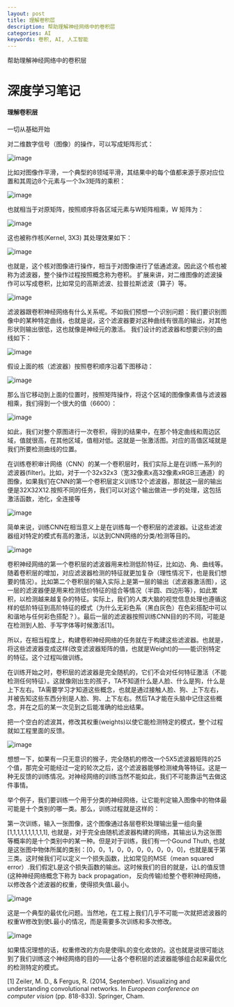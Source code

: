```yaml
---
layout: post
title: 理解卷积层
description: 帮助理解神经网络中的卷积层
categories: AI
keywords: 卷积, AI, 人工智能
---
```


帮助理解神经网络中的卷积层

# 深度学习笔记
#### 理解卷积层
一切从基础开始

对二维数字信号（图像）的操作，可以写成矩阵形式：

![image](https://github.com/hengshuangliu/hengshuangliu.github.io/blob/master/images/posts/20180613/2018061301.jpg)

比如对图像作平滑，一个典型的8领域平滑，其结果中的每个值都来源于原对应位置和其周边8个元素与一个3x3矩阵的乘积：

![image](https://github.com/hengshuangliu/hengshuangliu.github.io/blob/master/images/posts/20180613/2018061302.jpg)

也就相当于对原矩阵，按照顺序将各区域元素与W矩阵相乘，W 矩阵为：

![image](https://github.com/hengshuangliu/hengshuangliu.github.io/blob/master/images/posts/20180613/2018061303.jpg)

这也被称作核(Kernel, 3X3)
其处理效果如下：

![image](https://github.com/hengshuangliu/hengshuangliu.github.io/blob/master/images/posts/20180613/2018061304.jpg)

也就是，这个核对图像进行操作，相当于对图像进行了低通滤波。因此这个核也被称为滤波器，整个操作过程按照概念称为卷积。 扩展来讲，对二维图像的滤波操作可以写成卷积，比如常见的高斯滤波、拉普拉斯滤波（算子）等。

![image](https://github.com/hengshuangliu/hengshuangliu.github.io/blob/master/images/posts/20180613/2018061305.jpg)

滤波器跟卷积神经网络有什么关系呢。不如我们预想一个识别问题：我们要识别图像中的某种特定曲线，也就是说，这个滤波器要对这种曲线有很高的输出，对其他形状则输出很低，这也就像是神经元的激活。 我们设计的滤波器和想要识别的曲线如下：

![image](https://github.com/hengshuangliu/hengshuangliu.github.io/blob/master/images/posts/20180613/2018061306.jpg)

假设上面的核（滤波器）按照卷积顺序沿着下图移动：

![image](https://github.com/hengshuangliu/hengshuangliu.github.io/blob/master/images/posts/20180613/2018061307.jpg)

那么当它移动到上面的位置时，按照矩阵操作，将这个区域的图像像素值与滤波器相乘，我们得到一个很大的值（6600）：

![image](https://github.com/hengshuangliu/hengshuangliu.github.io/blob/master/images/posts/20180613/2018061308.jpg)

如此，我们对整个原图进行一次卷积，得到的结果中，在那个特定曲线和周边区域，值就很高，在其他区域，值相对低。这就是一张激活图。对应的高值区域就是我们所要检测曲线的位置。

在训练卷积审计网络（CNN）的某一个卷积层时，我们实际上是在训练一系列的滤波器(filter)。比如，对于一个32x32x3（宽32像素x高32像素xRGB三通道）的图像，如果我们在CNN的第一个卷积层定义训练12个滤波器，那就这一层的输出便是32X32X12.按照不同的任务，我们可以对这个输出做进一步的处理，这包括激活函数，池化，全连接等

![image](https://github.com/hengshuangliu/hengshuangliu.github.io/blob/master/images/posts/20180613/2018061309.jpg)

简单来说，训练CNN在相当意义上是在训练每一个卷积层的滤波器。让这些滤波器组对特定的模式有高的激活，以达到CNN网络的分类/检测等目的。

![image](https://github.com/hengshuangliu/hengshuangliu.github.io/blob/master/images/posts/20180613/2018061310.jpg)

卷积神经网络的第一个卷积层的滤波器用来检测低阶特征，比如边、角、曲线等。随着卷积层的增加，对应滤波器检测的特征就更加复杂（理性情况下，也是我们想要的情况）。比如第二个卷积层的输入实际上是第一层的输出（滤波器激活图），这一层的滤波器便是用来检测低价特征的组合等情况（半圆、四边形等），如此累积，以检测越来越复杂的特征。实际上，我们的人类大脑的视觉信息处理也遵循这样的低阶特征到高阶特征的模式（为什么无彩色系（黑白灰色）在色彩搭配中可以和谐地与任何彩色搭配？）。最后一层的滤波器按照训练CNN目的的不同，可能是在检测到人脸、手写字体等时候激活[1]。

所以，在相当程度上，构建卷积神经网络的任务就在于构建这些滤波器。也就是，将这些滤波器变成这样(改变滤波器矩阵的值，也就是Weight)的——能识别特定的特征。这个过程叫做训练。

在训练开始之时，卷积层的滤波器是完全随机的，它们不会对任何特征激活（不能检测任何特征）。这就像刚出生的孩子，TA不知道什么是人脸、什么是狗，什么是上下左右。TA需要学习才知道这些概念，也就是通过接触人脸、狗、上下左右，并被告知这些东西分别是人脸、狗、上下左右。然后TA才能在头脑中记住这些概念，并在之后的某一次见到之后能准确的给出结果。

把一个空白的滤波其，修改其权重(weights)以使它能检测特定的模式，整个过程就如工程里面的反馈。

![image](https://github.com/hengshuangliu/hengshuangliu.github.io/blob/master/images/posts/20180613/2018061311.jpg)

想想一下，如果有一只无意识的猴子，完全随机的修改一个5X5滤波器矩阵的25个值，那完全可能经过一定的轮次之后，这个滤波器能够检测棱角等特征。这是一种无反馈的训练情况。对神经网络的训练当然不能如此，我们不可能靠运气去做这件事情。

举个例子，我们要训练一个用于分类的神经网络，让它能判定输入图像中的物体最可能是十个类别的哪一类。那么，训练过程就是这样的：

第一次训练，输入一张图像，这个图像通过各层卷积处理输出量一组向量[1,1,1,1,1,1,1,1,1,1], 也就是，对于完全由随机滤波器构建的网络，其输出认为这张图等概率的是十个类别中的某一种。但是对于训练，我们有一个Gound Thuth, 也就是这张图中物体所属的类别：[0，0，1，0，0，0，0，0，0，0]，也就是属于第三类。这时候我们可以定义一个损失函数，比如常见的MSE（mean squared error）.我们假定L是这个损失函数的输出。这时候我们的目的就是，让L的值反馈(这种神经网络概念下称为 back propagation， 反向传输)给整个卷积神经网络，以修改各个滤波器的权重，使得损失值L最小。

![image](https://github.com/hengshuangliu/hengshuangliu.github.io/blob/master/images/posts/20180613/2018061312.jpg)

这是一个典型的最优化问题。当然地，在工程上我们几乎不可能一次就把滤波器的权重W修改到使L最小的情况，而是需要多次训练和多次修改。

![image](https://github.com/hengshuangliu/hengshuangliu.github.io/blob/master/images/posts/20180613/2018061313.jpg)

如果情况理想的话，权重修改的方向是使得L的变化收敛的。这也就是说很可能达到了我们训练这个神经网络的目的——让各个卷积层的滤波器能够组合起来最优化的检测特定的模式。

[1] Zeiler, M. D., & Fergus, R. (2014, September). Visualizing and understanding convolutional networks. In *European conference on computer vision* (pp. 818-833). Springer, Cham.
